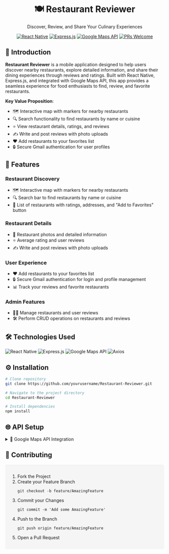 
<h1 align="center">🍽️ Restaurant Reviewer</h1>
<p align="center">Discover, Review, and Share Your Culinary Experiences</p>

<div align="center">

[![React Native](https://img.shields.io/badge/React%20Native-0.73.6-61dafb?style=flat&logo=react)](https://reactnative.dev/)
[![Express.js](https://img.shields.io/badge/Express.js-4.18.2-000000?style=flat&logo=express)](https://expressjs.com/)
[![Google Maps API](https://img.shields.io/badge/Google%20Maps%20API-3.0-4285F4?style=flat&logo=google-maps)](https://developers.google.com/maps)
[![PRs Welcome](https://img.shields.io/badge/PRs-welcome-brightgreen.svg?style=flat)](https://makeapullrequest.com)

</div>

## 🌟 Introduction

**Restaurant Reviewer** is a mobile application designed to help users discover nearby restaurants, explore detailed information, and share their dining experiences through reviews and ratings. Built with React Native, Express.js, and integrated with Google Maps API, this app provides a seamless experience for food enthusiasts to find, review, and favorite restaurants.

**Key Value Proposition**:
- 🗺️ Interactive map with markers for nearby restaurants
- 🔍 Search functionality to find restaurants by name or cuisine
- ⭐ View restaurant details, ratings, and reviews
- ✍️ Write and post reviews with photo uploads
- ❤️ Add restaurants to your favorites list
- 🔒 Secure Gmail authentication for user profiles

<!--h2>🖼 Screenshots</h2>
<div align="center">
  <img src="./assets/screenshots/home.jpeg" width="30%" alt="Home Screen">
  <img src="./assets/screenshots/map.jpeg" width="30%" alt="Map View">
  <img src="./assets/screenshots/restaurant-list.jpeg" width="30%" alt="Restaurant List">
  
  <img src="./assets/screenshots/restaurant-detail.jpeg" width="30%" alt="Restaurant Detail">
  <img src="./assets/screenshots/review-form.jpeg" width="30%" alt="Review Form">
  <img src="./assets/screenshots/favorites.jpeg" width="30%" alt="Favorites">
</div-->

## 🚀 Features

### Restaurant Discovery
- 🗺️ Interactive map with markers for nearby restaurants
- 🔍 Search bar to find restaurants by name or cuisine
- 📜 List of restaurants with ratings, addresses, and "Add to Favorites" button

### Restaurant Details
- 📸 Restaurant photos and detailed information
- ⭐ Average rating and user reviews
- ✍️ Write and post reviews with photo uploads

### User Experience
- ❤️ Add restaurants to your favorites list
- 🔒 Secure Gmail authentication for login and profile management
- 📊 Track your reviews and favorite restaurants

### Admin Features
- 👨‍💼 Manage restaurants and user reviews
- 🛠️ Perform CRUD operations on restaurants and reviews

## 🛠️ Technologies Used

![React Native](https://img.shields.io/badge/-React_Native-61DAFB?logo=react&logoColor=white)
![Express.js](https://img.shields.io/badge/-Express.js-000000?logo=express&logoColor=white)
![Google Maps API](https://img.shields.io/badge/-Google%20Maps%20API-4285F4?logo=google-maps&logoColor=white)
![Axios](https://img.shields.io/badge/-Axios-5A29E4?logo=axios&logoColor=white)

## ⚙️ Installation

```bash
# Clone repository
git clone https://github.com/yourusername/Restaurant-Reviewer.git

# Navigate to the project directory
cd Restaurant-Reviewer

# Install dependencies
npm install
```
<h2>🌐 API Setup</h2> <details> <summary>📌 Google Maps API Integration</summary> <ol> <li>Visit <a href="https://developers.google.com/maps/documentation">Google Maps API</a></li> <li>Create a project in the Google Cloud Console</li> <li>Enable the Google Maps JavaScript API and Places API</li> <li>Generate an API key and add it to your `.env` file</li> </ol> </details><h2>🤝 Contributing</h2> <div style="background: #f5f5f5; padding: 15px; border-radius: 5px;"> <ol> <li>Fork the Project</li> <li>Create your Feature Branch <pre><code>git checkout -b feature/AmazingFeature</code></pre> </li> <li>Commit your Changes <pre><code>git commit -m 'Add some AmazingFeature'</code></pre> </li> <li>Push to the Branch <pre><code>git push origin feature/AmazingFeature</code></pre> </li> <li>Open a Pull Request</li> </ol> </div>
